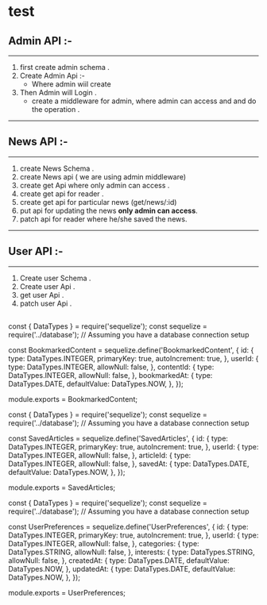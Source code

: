 # test

## Admin API :-
---

1. first create admin schema .
2. Create Admin Api :-
     - Where admin wiil create 
3. Then Admin will Login .
     - create a middleware for admin, where admin can access and and do the operation .   

---

## News API :-
--- 
1. create News Schema .
2. create News api ( we are using admin middleware)
3. create get Api where only admin can access .
4. create get api for reader .
5. create get api for particular news (get/news/:id)
6. put api for updating the news **only admin can access**.
7. patch api for reader where he/she saved the news.

---
## User API :-
---
1. Create user Schema .
2. Create user Api .
2. get user Api .
3. patch user Api . 

##   
const { DataTypes } = require('sequelize');
const sequelize = require('../database'); // Assuming you have a database connection setup

const BookmarkedContent = sequelize.define('BookmarkedContent', {
  id: {
    type: DataTypes.INTEGER,
    primaryKey: true,
    autoIncrement: true,
  },
  userId: {
    type: DataTypes.INTEGER,
    allowNull: false,
  },
  contentId: {
    type: DataTypes.INTEGER,
    allowNull: false,
  },
  bookmarkedAt: {
    type: DataTypes.DATE,
    defaultValue: DataTypes.NOW,
  },
});

module.exports = BookmarkedContent;


const { DataTypes } = require('sequelize');
const sequelize = require('../database'); // Assuming you have a database connection setup

const SavedArticles = sequelize.define('SavedArticles', {
  id: {
    type: DataTypes.INTEGER,
    primaryKey: true,
    autoIncrement: true,
  },
  userId: {
    type: DataTypes.INTEGER,
    allowNull: false,
  },
  articleId: {
    type: DataTypes.INTEGER,
    allowNull: false,
  },
  savedAt: {
    type: DataTypes.DATE,
    defaultValue: DataTypes.NOW,
  },
});

module.exports = SavedArticles;


const { DataTypes } = require('sequelize');
const sequelize = require('../database'); // Assuming you have a database connection setup

const UserPreferences = sequelize.define('UserPreferences', {
  id: {
    type: DataTypes.INTEGER,
    primaryKey: true,
    autoIncrement: true,
  },
  userId: {
    type: DataTypes.INTEGER,
    allowNull: false,
  },
  categories: {
    type: DataTypes.STRING,
    allowNull: false,
  },
  interests: {
    type: DataTypes.STRING,
    allowNull: false,
  },
  createdAt: {
    type: DataTypes.DATE,
    defaultValue: DataTypes.NOW,
  },
  updatedAt: {
    type: DataTypes.DATE,
    defaultValue: DataTypes.NOW,
  },
});

module.exports = UserPreferences;

